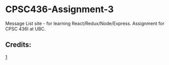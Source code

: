 # CPSC436-Assignment-3

Message List site - for learning React/Redux/Node/Express. Assignment for CPSC 436I at UBC.

## Credits:

[1](https://github.com/iamshaunjp/rest-api-playlist)

